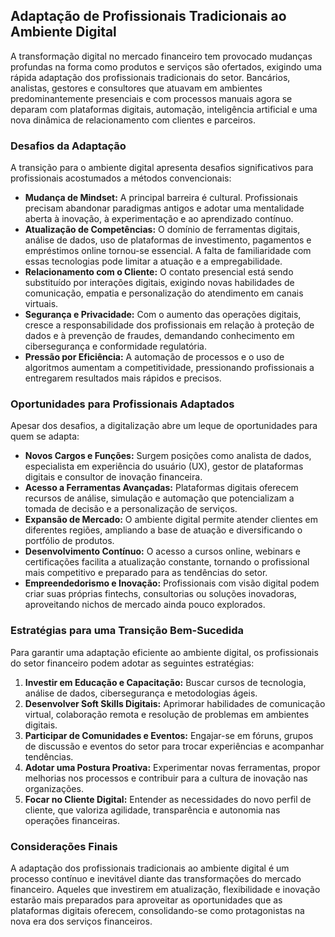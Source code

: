 ## Adaptação de Profissionais Tradicionais ao Ambiente Digital

A transformação digital no mercado financeiro tem provocado mudanças profundas na forma como produtos e serviços são ofertados, exigindo uma rápida adaptação dos profissionais tradicionais do setor. Bancários, analistas, gestores e consultores que atuavam em ambientes predominantemente presenciais e com processos manuais agora se deparam com plataformas digitais, automação, inteligência artificial e uma nova dinâmica de relacionamento com clientes e parceiros.

### Desafios da Adaptação

A transição para o ambiente digital apresenta desafios significativos para profissionais acostumados a métodos convencionais:

- **Mudança de Mindset:** A principal barreira é cultural. Profissionais precisam abandonar paradigmas antigos e adotar uma mentalidade aberta à inovação, à experimentação e ao aprendizado contínuo.
- **Atualização de Competências:** O domínio de ferramentas digitais, análise de dados, uso de plataformas de investimento, pagamentos e empréstimos online tornou-se essencial. A falta de familiaridade com essas tecnologias pode limitar a atuação e a empregabilidade.
- **Relacionamento com o Cliente:** O contato presencial está sendo substituído por interações digitais, exigindo novas habilidades de comunicação, empatia e personalização do atendimento em canais virtuais.
- **Segurança e Privacidade:** Com o aumento das operações digitais, cresce a responsabilidade dos profissionais em relação à proteção de dados e à prevenção de fraudes, demandando conhecimento em cibersegurança e conformidade regulatória.
- **Pressão por Eficiência:** A automação de processos e o uso de algoritmos aumentam a competitividade, pressionando profissionais a entregarem resultados mais rápidos e precisos.

### Oportunidades para Profissionais Adaptados

Apesar dos desafios, a digitalização abre um leque de oportunidades para quem se adapta:

- **Novos Cargos e Funções:** Surgem posições como analista de dados, especialista em experiência do usuário (UX), gestor de plataformas digitais e consultor de inovação financeira.
- **Acesso a Ferramentas Avançadas:** Plataformas digitais oferecem recursos de análise, simulação e automação que potencializam a tomada de decisão e a personalização de serviços.
- **Expansão de Mercado:** O ambiente digital permite atender clientes em diferentes regiões, ampliando a base de atuação e diversificando o portfólio de produtos.
- **Desenvolvimento Contínuo:** O acesso a cursos online, webinars e certificações facilita a atualização constante, tornando o profissional mais competitivo e preparado para as tendências do setor.
- **Empreendedorismo e Inovação:** Profissionais com visão digital podem criar suas próprias fintechs, consultorias ou soluções inovadoras, aproveitando nichos de mercado ainda pouco explorados.

### Estratégias para uma Transição Bem-Sucedida

Para garantir uma adaptação eficiente ao ambiente digital, os profissionais do setor financeiro podem adotar as seguintes estratégias:

1. **Investir em Educação e Capacitação:** Buscar cursos de tecnologia, análise de dados, cibersegurança e metodologias ágeis.
2. **Desenvolver Soft Skills Digitais:** Aprimorar habilidades de comunicação virtual, colaboração remota e resolução de problemas em ambientes digitais.
3. **Participar de Comunidades e Eventos:** Engajar-se em fóruns, grupos de discussão e eventos do setor para trocar experiências e acompanhar tendências.
4. **Adotar uma Postura Proativa:** Experimentar novas ferramentas, propor melhorias nos processos e contribuir para a cultura de inovação nas organizações.
5. **Focar no Cliente Digital:** Entender as necessidades do novo perfil de cliente, que valoriza agilidade, transparência e autonomia nas operações financeiras.

### Considerações Finais

A adaptação dos profissionais tradicionais ao ambiente digital é um processo contínuo e inevitável diante das transformações do mercado financeiro. Aqueles que investirem em atualização, flexibilidade e inovação estarão mais preparados para aproveitar as oportunidades que as plataformas digitais oferecem, consolidando-se como protagonistas na nova era dos serviços financeiros.